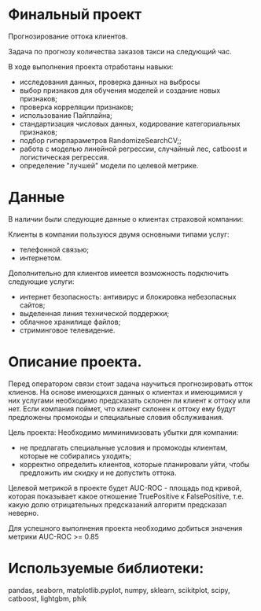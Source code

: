 # Финальный проект 

Прогнозирование оттока клиентов.

Задача по прогнозу количества заказов такси на следующий час.

В ходе выполнения проекта отработаны навыки:
- исследования данных, проверка данных на выбросы
- выбор признаков для обучения моделей и создание новых признаков;
- проверка корреляции признаков;
- использование Пайплайна;
- стандартизация числовых данных, кодирование категориальных признаков;
- подбор гиперпараметров RandomizeSearchCV;;
- работа с моделью линейной регрессии, случайный лес, catboost и логистическая регрессия.
- определение "лучшей" модели по целевой метрике.


# Данные
В наличии были следующие данные о клиентах страховой компании:

Клиенты в компании пользуюся двумя основными типами услуг:
- телефонной связью;  
- интернетом.  

Дополнительно для клиентов имеется возможность подключить следующие услуги:
- интернет безопасность: антивирус и блокировка небезопасных сайтов;
- выделенная линия технической поддержки;
- облачное хранилище файлов;
- стриминговое телевидение.


# Описание проекта.

Перед оператором связи стоит задача научиться прогнозировать отток клиенов.
На основе имеющихся данных о клиентах и имеющимися у них услугами необходимо предсказать склонен ли клиент к оттоку или нет.
Если компания поймет, что клиент склонен к оттоку ему будут предложены промокоды и специальные словия обслуживания.

Цель проекта:
Необходимо миминимизовать убытки для компании:

- не предлагать специальные условия и промокоды клиентам, которые не собирались уходить;  
- корректно определить клиентов, которые планировали уйти, чтобы предложить им скидку и не допустить оттока.  

Целевой метрикой в проекте будет AUC-ROC - площадь под кривой, которая показывает какое отношение TruePositive к FalsePositive, т.е. какую долю отрицательных предсказаний алгоритм предсказал неверно.

Для успешного выполнения проекта необходимо добиться значения метрики AUC-ROC >= 0.85


# Используемые библиотеки:

pandas, seaborn, matplotlib.pyplot, numpy, sklearn, scikitplot, scipy, catboost, lightgbm, phik
